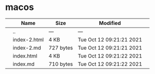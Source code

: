 # macos

<table><thead><tr class="header"><th></th><th>Name</th><th>Size</th><th>Modified</th><th></th></tr></thead><tbody><tr class="odd"><td></td><td><span class="goup">..</span></td><td>—</td><td>—</td><td></td></tr><tr class="even"><td></td><td><span class="name">index-2.html</span></td><td>4 KB</td><td>Tue Oct 12 09:21:21 2021</td><td></td></tr><tr class="odd"><td></td><td><span class="name">index-2.md</span></td><td>727 bytes</td><td>Tue Oct 12 09:21:21 2021</td><td></td></tr><tr class="even"><td></td><td><span class="name">index.html</span></td><td>4 KB</td><td>Tue Oct 12 09:21:22 2021</td><td></td></tr><tr class="odd"><td></td><td><span class="name">index.md</span></td><td>710 bytes</td><td>Tue Oct 12 09:21:22 2021</td><td></td></tr></tbody></table>
